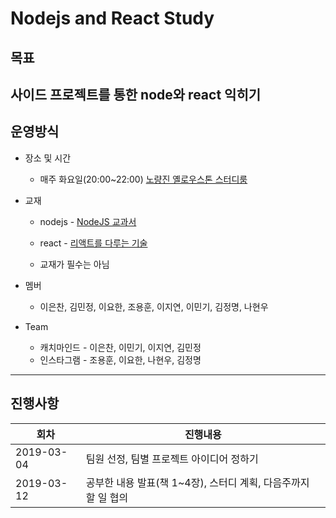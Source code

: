 # Nodejs and React Study

## 목표
사이드 프로젝트를 통한 node와 react 익히기
---

## 운영방식
* 장소 및 시간
  * 매주 화요일(20:00~22:00) [노량진 옐로우스톤 스터디룸](https://map.naver.com/local/siteview.nhn?code=37049740&_ts=1552442780313)

* 교재
  * nodejs - [NodeJS 교과서](https://book.naver.com/bookdb/book_detail.nhn?bid=13799585)

  * react - [리액트를 다루는 기술](https://book.naver.com/bookdb/book_detail.nhn?bid=13799583)

  * 교재가 필수는 아님

* 멤버
  * 이은찬, 김민정, 이요한, 조용훈, 이지연, 이민기, 김정명, 나현우

* Team
  * 캐치마인드 - 이은찬, 이민기, 이지연, 김민정 
  * 인스타그램 - 조용훈, 이요한, 나현우, 김정명
---

## 진행사항
회차        | 진행내용
-----------|--------------------------------------------------
2019-03-04 | 팀원 선정, 팀별 프로젝트 아이디어 정하기
2019-03-12 | 공부한 내용 발표(책 1~4장), 스터디 계획, 다음주까지 할 일 협의


